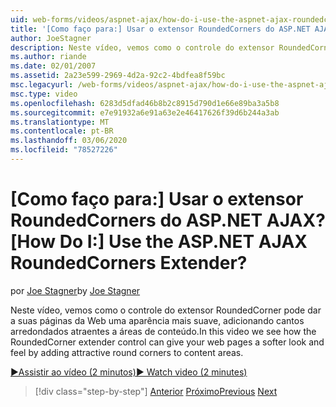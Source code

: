 ```yaml
---
uid: web-forms/videos/aspnet-ajax/how-do-i-use-the-aspnet-ajax-roundedcorners-extender
title: '[Como faço para:] Usar o extensor RoundedCorners do ASP.NET AJAX? | Microsoft Docs'
author: JoeStagner
description: Neste vídeo, vemos como o controle do extensor RoundedCorner pode dar a suas páginas da Web uma aparência mais suave, adicionando cantos arredondados atraentes à área de conteúdo...
ms.author: riande
ms.date: 02/01/2007
ms.assetid: 2a23e599-2969-4d2a-92c2-4bdfea8f59bc
msc.legacyurl: /web-forms/videos/aspnet-ajax/how-do-i-use-the-aspnet-ajax-roundedcorners-extender
msc.type: video
ms.openlocfilehash: 6283d5dfad46b8b2c8915d790d1e66e89ba3a5b8
ms.sourcegitcommit: e7e91932a6e91a63e2e46417626f39d6b244a3ab
ms.translationtype: MT
ms.contentlocale: pt-BR
ms.lasthandoff: 03/06/2020
ms.locfileid: "78527226"
---
```

# <a name="how-do-i-use-the-aspnet-ajax-roundedcorners-extender"></a><span data-ttu-id="58640-104">[Como faço para:] Usar o extensor RoundedCorners do ASP.NET AJAX?</span><span class="sxs-lookup"><span data-stu-id="58640-104">[How Do I:] Use the ASP.NET AJAX RoundedCorners Extender?</span></span>

<span data-ttu-id="58640-105">por [Joe Stagner](https://github.com/JoeStagner)</span><span class="sxs-lookup"><span data-stu-id="58640-105">by [Joe Stagner](https://github.com/JoeStagner)</span></span>

<span data-ttu-id="58640-106">Neste vídeo, vemos como o controle do extensor RoundedCorner pode dar a suas páginas da Web uma aparência mais suave, adicionando cantos arredondados atraentes a áreas de conteúdo.</span><span class="sxs-lookup"><span data-stu-id="58640-106">In this video we see how the RoundedCorner extender control can give your web pages a softer look and feel by adding attractive round corners to content areas.</span></span>

[<span data-ttu-id="58640-107">&#9654;Assistir ao vídeo (2 minutos)</span><span class="sxs-lookup"><span data-stu-id="58640-107">&#9654; Watch video (2 minutes)</span></span>](https://channel9.msdn.com/Blogs/ASP-NET-Site-Videos/how-do-i-use-the-aspnet-ajax-roundedcorners-extender)

> [!div class="step-by-step"]
> <span data-ttu-id="58640-108">[Anterior](how-do-i-use-an-aspnet-ajax-scriptmanagerproxy.md)
> [Próximo](how-do-i-use-the-aspnet-ajax-timer-control.md)</span><span class="sxs-lookup"><span data-stu-id="58640-108">[Previous](how-do-i-use-an-aspnet-ajax-scriptmanagerproxy.md)
[Next](how-do-i-use-the-aspnet-ajax-timer-control.md)</span></span>
